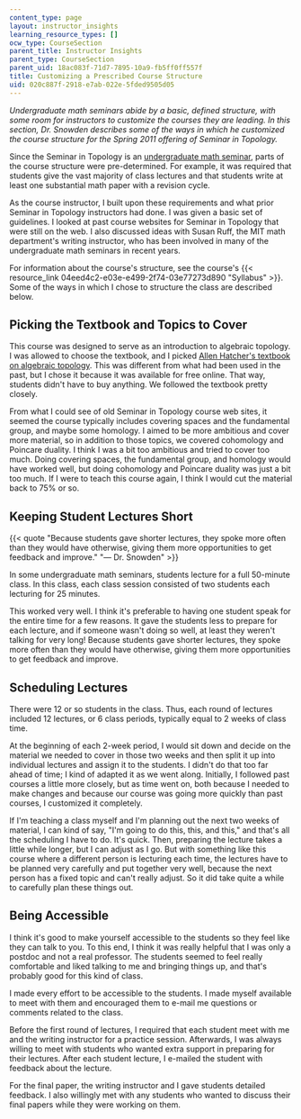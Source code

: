 ```yaml
---
content_type: page
layout: instructor_insights
learning_resource_types: []
ocw_type: CourseSection
parent_title: Instructor Insights
parent_type: CourseSection
parent_uid: 18ac083f-71d7-7895-10a9-fb5ff0ff557f
title: Customizing a Prescribed Course Structure
uid: 020c887f-2918-e7ab-022e-5fded9505d05
---
```


_Undergraduate math seminars abide by a basic, defined structure, with some room for instructors to customize the courses they are leading. In this section, Dr. Snowden describes some of the ways in which he customized the course structure for the Spring 2011 offering of Seminar in Topology._

Since the Seminar in Topology is an [undergraduate math seminar](http://mathcomm.org/courses/course-structure/), parts of the course structure were pre-determined. For example, it was required that students give the vast majority of class lectures and that students write at least one substantial math paper with a revision cycle.

As the course instructor, I built upon these requirements and what prior Seminar in Topology instructors had done. I was given a basic set of guidelines. I looked at past course websites for Seminar in Topology that were still on the web. I also discussed ideas with Susan Ruff, the MIT math department's writing instructor, who has been involved in many of the undergraduate math seminars in recent years.

For information about the course's structure, see the course's {{< resource_link 04eed4c2-e03e-e499-2f74-03e77273d890 "Syllabus" >}}. Some of the ways in which I chose to structure the class are described below.

Picking the Textbook and Topics to Cover
----------------------------------------

This course was designed to serve as an introduction to algebraic topology. I was allowed to choose the textbook, and I picked [Allen Hatcher's textbook on algebraic topology](http://www.math.cornell.edu/~hatcher/#ATI). This was different from what had been used in the past, but I chose it because it was available for free online. That way, students didn't have to buy anything. We followed the textbook pretty closely.

From what I could see of old Seminar in Topology course web sites, it seemed the course typically includes covering spaces and the fundamental group, and maybe some homology. I aimed to be more ambitious and cover more material, so in addition to those topics, we covered cohomology and Poincare duality. I think I was a bit too ambitious and tried to cover too much. Doing covering spaces, the fundamental group, and homology would have worked well, but doing cohomology and Poincare duality was just a bit too much. If I were to teach this course again, I think I would cut the material back to 75% or so.

Keeping Student Lectures Short
------------------------------

{{< quote "Because students gave shorter lectures, they spoke more often than they would have otherwise, giving them more opportunities to get feedback and improve." "— Dr. Snowden" >}}

In some undergraduate math seminars, students lecture for a full 50-minute class. In this class, each class session consisted of two students each lecturing for 25 minutes.

This worked very well. I think it's preferable to having one student speak for the entire time for a few reasons. It gave the students less to prepare for each lecture, and if someone wasn't doing so well, at least they weren't talking for very long! Because students gave shorter lectures, they spoke more often than they would have otherwise, giving them more opportunities to get feedback and improve.

Scheduling Lectures
-------------------

There were 12 or so students in the class. Thus, each round of lectures included 12 lectures, or 6 class periods, typically equal to 2 weeks of class time.

At the beginning of each 2-week period, I would sit down and decide on the material we needed to cover in those two weeks and then split it up into individual lectures and assign it to the students. I didn't do that too far ahead of time; I kind of adapted it as we went along. Initially, I followed past courses a little more closely, but as time went on, both because I needed to make changes and because our course was going more quickly than past courses, I customized it completely.

If I'm teaching a class myself and I'm planning out the next two weeks of material, I can kind of say, "I'm going to do this, this, and this," and that's all the scheduling I have to do. It's quick. Then, preparing the lecture takes a little while longer, but I can adjust as I go. But with something like this course where a different person is lecturing each time, the lectures have to be planned very carefully and put together very well, because the next person has a fixed topic and can't really adjust. So it did take quite a while to carefully plan these things out.

Being Accessible
----------------

I think it's good to make yourself accessible to the students so they feel like they can talk to you. To this end, I think it was really helpful that I was only a postdoc and not a real professor. The students seemed to feel really comfortable and liked talking to me and bringing things up, and that's probably good for this kind of class.

I made every effort to be accessible to the students. I made myself available to meet with them and encouraged them to e-mail me questions or comments related to the class.

Before the first round of lectures, I required that each student meet with me and the writing instructor for a practice session. Afterwards, I was always willing to meet with students who wanted extra support in preparing for their lectures. After each student lecture, I e-mailed the student with feedback about the lecture.

For the final paper, the writing instructor and I gave students detailed feedback. I also willingly met with any students who wanted to discuss their final papers while they were working on them.